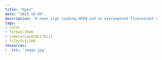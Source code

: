 ```yaml
---
title: "Open"
date: "2023-10-09"
description: "A neon sign reading OPEN and an overexposed fluorescent overhead light is visible in the background along with the head and shoulder of a person inside the store window."
tags:
- color
- format/35mm
- camera/canonQL17Giii
- film/fuji200
resources:
-  src: 'image.jpg'
---
```

